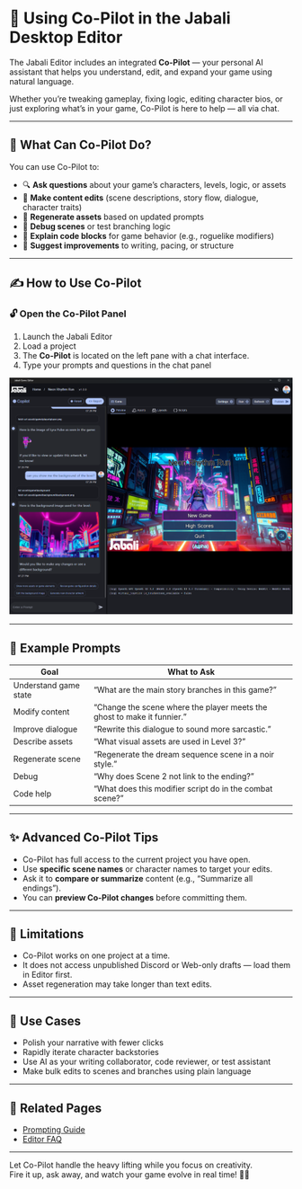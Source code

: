 # 🤖 Using Co-Pilot in the Jabali Desktop Editor

The Jabali Editor includes an integrated **Co-Pilot** — your personal AI assistant that helps you understand, edit, and expand your game using natural language.

Whether you’re tweaking gameplay, fixing logic, editing character bios, or just exploring what’s in your game, Co-Pilot is here to help — all via chat.

---

## 🧠 What Can Co-Pilot Do?

You can use Co-Pilot to:

- 🔍 **Ask questions** about your game’s characters, levels, logic, or assets  
- 🧩 **Make content edits** (scene descriptions, story flow, dialogue, character traits)  
- 🎨 **Regenerate assets** based on updated prompts  
- 💬 **Debug scenes** or test branching logic  
- 🧪 **Explain code blocks** for game behavior (e.g., roguelike modifiers)  
- 🎯 **Suggest improvements** to writing, pacing, or structure

---

## ✍️ How to Use Co-Pilot

### 🔓 Open the Co-Pilot Panel

1. Launch the Jabali Editor  
2. Load a project  
3. The **Co-Pilot** is located on the left pane with a chat interface.   
4. Type your prompts and questions in the chat panel 

![alt text](Co-Pilot-chat.png)

---

## 💬 Example Prompts

| Goal | What to Ask |
|------|-------------|
| Understand game state | “What are the main story branches in this game?” |
| Modify content | “Change the scene where the player meets the ghost to make it funnier.” |
| Improve dialogue | “Rewrite this dialogue to sound more sarcastic.” |
| Describe assets | “What visual assets are used in Level 3?” |
| Regenerate scene | “Regenerate the dream sequence scene in a noir style.” |
| Debug | “Why does Scene 2 not link to the ending?” |
| Code help | “What does this modifier script do in the combat scene?” |

---

## ✨ Advanced Co-Pilot Tips

- Co-Pilot has full access to the current project you have open.
- Use **specific scene names** or character names to target your edits.
- Ask it to **compare or summarize** content (e.g., “Summarize all endings”).
- You can **preview Co-Pilot changes** before committing them.

---

## 🛑 Limitations

- Co-Pilot works on one project at a time.
- It does not access unpublished Discord or Web-only drafts — load them in Editor first.
- Asset regeneration may take longer than text edits.

---

## 📌 Use Cases

- Polish your narrative with fewer clicks  
- Rapidly iterate character backstories  
- Use AI as your writing collaborator, code reviewer, or test assistant  
- Make bulk edits to scenes and branches using plain language

---

## 🔗 Related Pages

- [Prompting Guide](../prompting.md)
- [Editor FAQ](editor-faq.md)   

---

Let Co-Pilot handle the heavy lifting while you focus on creativity.  
Fire it up, ask away, and watch your game evolve in real time! 🚀🧠


